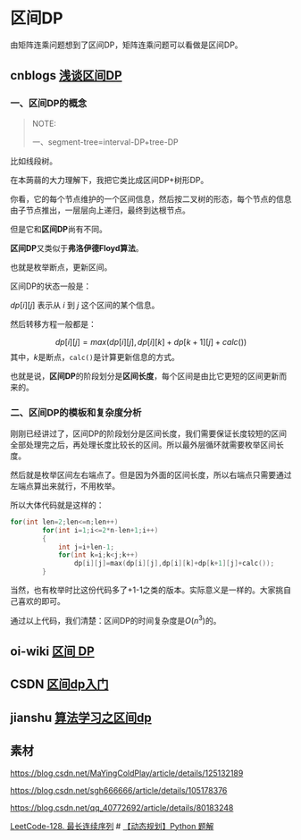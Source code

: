# 区间DP

由矩阵连乘问题想到了区间DP，矩阵连乘问题可以看做是区间DP。



## cnblogs [浅谈区间DP](https://www.cnblogs.com/fusiwei/p/13809069.html)

### 一、区间DP的概念

> NOTE: 
>
> 一、segment-tree=interval-DP+tree-DP
>
> 

比如线段树。

在本蒟蒻的大力理解下，我把它类比成区间DP+树形DP。

你看，它的每个节点维护的一个区间信息，然后按二叉树的形态，每个节点的信息由子节点推出，一层层向上递归，最终到达根节点。

但是它和**区间DP**尚有不同。

**区间DP**又类似于**弗洛伊德Floyd算法**。

也就是枚举断点，更新区间。

区间DP的状态一般是：

$dp[i][j]$ 表示从 $i$ 到 $j$ 这个区间的某个信息。

然后转移方程一般都是：

$$
dp[i][j]=max(dp[i][j],dp[i][k]+dp[k+1][j]+calc())
$$
其中，$k$是断点，`calc()`是计算更新信息的方式。

也就是说，**区间DP**的阶段划分是**区间长度**，每个区间是由比它更短的区间更新而来的。

### 二、区间DP的模板和复杂度分析

刚刚已经讲过了，区间DP的阶段划分是区间长度，我们需要保证长度较短的区间全部处理完之后，再处理长度比较长的区间。所以最外层循环就需要枚举区间长度。

然后就是枚举区间左右端点了。但是因为外面的区间长度，所以右端点只需要通过左端点算出来就行，不用枚举。

所以大体代码就是这样的：

```cpp
for(int len=2;len<=n;len++)
        for(int i=1;i<=2*n-len+1;i++)
        {
            int j=i+len-1;
            for(int k=i;k<j;k++)
                dp[i][j]=max(dp[i][j],dp[i][k]+dp[k+1][j]+calc());
        }
```

当然，也有枚举时比这份代码多了+1-1之类的版本。实际意义是一样的。大家挑自己喜欢的即可。

通过以上代码，我们清楚：区间DP的时间复杂度是$O(n^3)$的。



## oi-wiki [区间 DP](https://oi-wiki.org/dp/interval/)



## CSDN [区间dp入门](https://blog.csdn.net/qq_40772692/article/details/80183248)



## jianshu [算法学习之区间dp](https://www.jianshu.com/p/9c6401ea2f9b)



## 素材

https://blog.csdn.net/MaYingColdPlay/article/details/125132189

https://blog.csdn.net/sgh666666/article/details/105178376

https://blog.csdn.net/qq_40772692/article/details/80183248

[LeetCode-128. 最长连续序列](https://leetcode.cn/problems/longest-consecutive-sequence/) # [【动态规划】Python 题解](https://leetcode.cn/problems/longest-consecutive-sequence/solution/dong-tai-gui-hua-python-ti-jie-by-jalan/)

